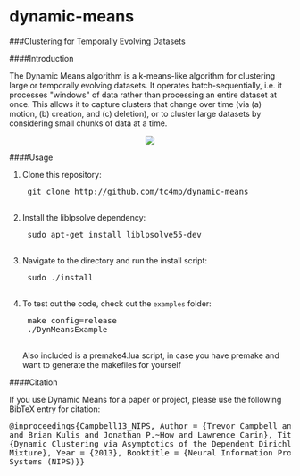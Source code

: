 dynamic-means
=============

###Clustering for Temporally Evolving Datasets

####Introduction

The Dynamic Means algorithm is a k-means-like algorithm for clustering large or temporally evolving datasets.
It operates batch-sequentially, i.e. it processes "windows" of data rather than processing an entire dataset
at once. This allows it to capture clusters that change over time (via (a) motion, (b) creation, and (c) deletion), or to
cluster large datasets by considering small chunks of data at a time.

<p align="center">
<img src="https://github.com/tc4mp/dynamic-means/blob/master/imgs/clustermotion.png?raw=true"/>
</p>


####Usage
1. Clone this repository:
	<pre>
    git clone http://github.com/tc4mp/dynamic-means
    </pre>

2. Install the liblpsolve dependency:
	<pre>
	sudo apt-get install liblpsolve55-dev
	</pre>

3. Navigate to the directory and run the install script:
	<pre>
	sudo ./install
	</pre>

4. To test out the code, check out the `examples` folder:
	<pre>
	make config=release
	./DynMeansExample
	</pre>

	Also included is a premake4.lua script, in case you have premake and want to generate the makefiles for yourself

####Citation

If you use Dynamic Means for a paper or project, please use the following BibTeX entry for citation:
	<pre>
    @inproceedings{Campbell13_NIPS,
    	Author = {Trevor Campbell and Miao Liu and Brian Kulis and Jonathan P.~How and Lawrence Carin},
    	Title = {Dynamic Clustering via Asymptotics of the Dependent Dirichlet Process Mixture},
    	Year = {2013},
    	Booktitle = {Neural Information Processing Systems (NIPS)}}
   	</pre>


